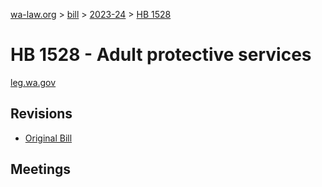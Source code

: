[wa-law.org](/) > [bill](/bill/) > [2023-24](/bill/2023-24/) > [HB 1528](/bill/2023-24/hb/1528/)

# HB 1528 - Adult protective services
[leg.wa.gov](https://app.leg.wa.gov/billsummary?BillNumber=1528&Year=2023&Initiative=false)

## Revisions
* [Original Bill](1/)

## Meetings